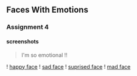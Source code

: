## Faces With Emotions

### Assignment 4

#### screenshots
>  I'm so emotional !! 

! [happy face](assets/hw_4happy)
! [sad face](assets/hw4_sad)
! [suprised face](assets/hw4_suprised)
! [mad face](assets/hw4_mad)


